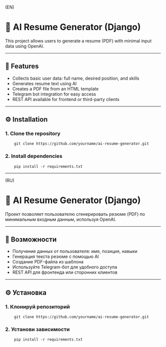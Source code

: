 (EN)
# 🧠 AI Resume Generator (Django)

This project allows users to generate a resume (PDF) with minimal input data using OpenAI.

---

## 🚀 Features

- Collects basic user data: full name, desired position, and skills
- Generates resume text using AI
- Creates a PDF file from an HTML template
- Telegram bot integration for easy access
- REST API available for frontend or third-party clients

---

## ⚙️ Installation

### 1. Clone the repository
        git clone https://github.com/yourname/ai-resume-generator.git

### 2. Install dependencies
        pip install -r requirements.txt


________________________________________________________________________________________________________

(RU)
# 🧠 AI Resume Generator (Django)

Проект позволяет пользователю сгенерировать резюме (PDF) по минимальным входным данным, используя OpenAI.

---

## 🚀 Возможности

- Получение данных от пользователя: имя, позиция, навыки
- Генерация текста резюме с помощью AI
- Создание PDF-файла из шаблона
- Используйте Telegram-бот для удобного доступа
- REST API для фронтенда или сторонних клиентов

---

## ⚙️ Установка

### 1. Клонируй репозиторий
        git clone https://github.com/yourname/ai-resume-generator.git
### 2. Установи зависимости
        pip install -r requirements.txt
